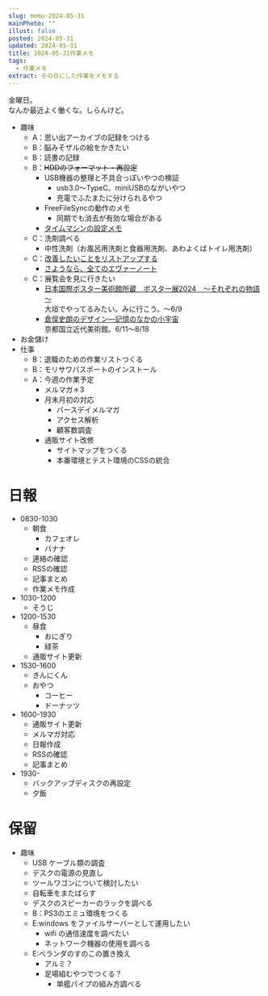 ```yaml
---
slug: memo-2024-05-31
mainPhoto: ""
illust: false
posted: 2024-05-31
updated: 2024-05-31
title: 2024-05-31作業メモ
tags:
  - 作業メモ
extract: その日にした作業をメモする
---
```


金曜日。  
なんか最近よく働くな。しらんけど。

- 趣味
  - A：思い出アーカイブの記録をつける
  - B：脳みそザルの絵をかきたい
  - B：読書の記録
  - B：~~HDDのフォーマット・再設定~~
    - USB機器の整理と不具合っぽいやつの検証
      - usb3.0〜TypeC、miniUSBのながいやつ
      - 充電でふたまたに分けられるやつ
    - FreeFileSyncの動作のメモ
      - 同期でも消去が有効な場合がある
    - [タイムマシンの設定メモ](https://support.apple.com/ja-jp/guide/mac-help/mh15139/mac)
  - C：洗剤調べる
    - 中性洗剤（お風呂用洗剤と食器用洗剤、あわよくばトイレ用洗剤）
  - C：[改善したいことをリストアップする](2022-03-07-改善したいこと・欲しいもの・やりたいこと.md) 
    - [さようなら、全てのエヴァーノート](https://honeshabri.hatenablog.com/entry/Evernote_to_Obsidian)  
  - C：展覧会を見に行きたい
    - [日本国際ポスター美術館所蔵　ポスター展2024　～それぞれの物語～](https://www.japandesign.ne.jp/event/postermuseum-ogaki-2024/)  
    大垣でやってるみたい。みに行こう。〜6/9
    - [倉俣史朗のデザイン―記憶のなかの小宇宙](https://www.momak.go.jp/Japanese/exhibitionarchive/2024/459.html)  
      京都国立近代美術館。6/11〜8/18
- お金儲け
- 仕事
  - B：退職のための作業リストつくる
  - B：モリサワパスポートのインストール
  - A：今週の作業予定
    - メルマガ＊3
    - 月末月初の対応
      - バースデイメルマガ
      - アクセス解析
      - 顧客数調査
    - 通販サイト改修
      - サイトマップをつくる
      - 本番環境とテスト環境のCSSの統合

# 日報

- 0830-1030
  - 朝食
    - カフェオレ
    - バナナ
  - 連絡の確認
  - RSSの確認
  - 記事まとめ
  - 作業メモ作成
- 1030-1200
  - そうじ
- 1200-1530
  - 昼食
    - おにぎり
    - 緑茶
  - 通販サイト更新
- 1530-1600
  - きんにくん
  - おやつ
    - コーヒー
    - ドーナッツ
- 1600-1930
  - 通販サイト更新
  - メルマガ対応
  - 日報作成
  - RSSの確認
  - 記事まとめ
- 1930-
  - バックアップディスクの再設定
  - 夕飯
# 保留

- 趣味
  - USB ケーブル類の調査
  - デスクの電源の見直し
  - ツールワゴンについて検討したい
  - 自転車をまたばらす
  - デスクのスピーカーのラックを調べる
  - B：PS3のエミュ環境をつくる
  - E:windows をファイルサーバーとして運用したい
    - wifi の通信速度を調べたい
    - ネットワーク機器の使用を調べる
  - E:ベランダのすのこの置き換え
    - アルミ？
    - 足場組むやつでつくる？
      - 単艦パイプの組み方調べる
